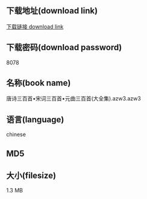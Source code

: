 ## 下载地址(download link)
[下载链接 download link](https://tutu365.netlify.app/?s=%E5%94%90%E8%AF%97%E4%B8%89%E7%99%BE%E9%A6%96%E2%80%A2%E5%AE%8B%E8%AF%8D%E4%B8%89%E7%99%BE%E9%A6%96%E2%80%A2%E5%85%83%E6%9B%B2%E4%B8%89%E7%99%BE%E9%A6%96%28%E5%A4%A7%E5%85%A8%E9%9B%86%29.azw3)

## 下载密码(download password)
8078

## 名称(book name)
唐诗三百首•宋词三百首•元曲三百首(大全集).azw3.azw3

## 语言(language)
chinese

## MD5


## 大小(filesize)
1.3 MB

